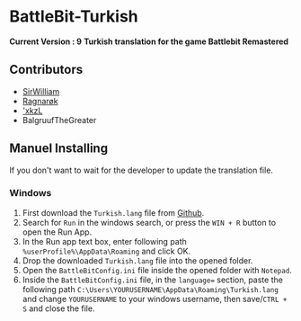 # BattleBit-Turkish

<b>Current Version : 9</b>
<b>Turkish translation for the game Battlebit Remastered</b>

## Contributors

 <ul>
  <li><a href="https://discord.com/users/269121185797767169">SirWilliam</a></li>
  <li><a href="https://discord.com/users/214504859636989952">Ragnarøk</a></li>
  <li><a href="https://discord.com/users/720667137072693329">'xkzL</a></li>
  <li>BalgruufTheGreater</li>
</ul>

## Manuel Installing
If you don't want to wait for the developer to update the translation file.

### Windows
1. First download the `Turkish.lang` file from [Github]([https://desktop.github.com/](https://github.com/SirrWilliam/battlebit-turkish/blob/main/Turkish.lang)).
1. Search for `Run` in the windows search, or press the `WIN + R` button to open the Run App.
1. In the Run app text box, enter following path `%userProfile%\AppData\Roaming` and click OK.
1. Drop the downloaded `Turkish.lang` file into the opened folder.
1. Open the `BattleBitConfig.ini` file inside the opened folder with `Notepad`.
1. Inside the `BattleBitConfig.ini` file, in the `language=` section, paste the following path `C:\Users\YOURUSERNAME\AppData\Roaming\Turkish.lang` and change `YOURUSERNAME` to your windows username, then save/`CTRL + S` and close the file.




